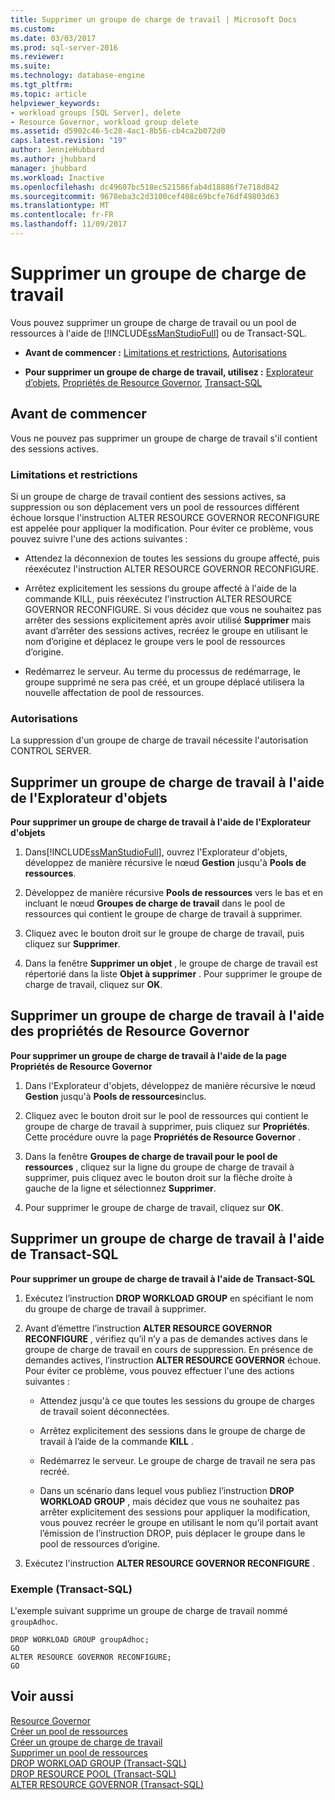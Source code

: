 ```yaml
---
title: Supprimer un groupe de charge de travail | Microsoft Docs
ms.custom: 
ms.date: 03/03/2017
ms.prod: sql-server-2016
ms.reviewer: 
ms.suite: 
ms.technology: database-engine
ms.tgt_pltfrm: 
ms.topic: article
helpviewer_keywords:
- workload groups [SQL Server], delete
- Resource Governor, workload group delete
ms.assetid: d5902c46-5c28-4ac1-8b56-cb4ca2b072d0
caps.latest.revision: "19"
author: JennieHubbard
ms.author: jhubbard
manager: jhubbard
ms.workload: Inactive
ms.openlocfilehash: dc49607bc518ec521586fab4d18886f7e718d842
ms.sourcegitcommit: 9678eba3c2d3100cef408c69bcfe76df49803d63
ms.translationtype: MT
ms.contentlocale: fr-FR
ms.lasthandoff: 11/09/2017
---
```

# <a name="delete-a-workload-group"></a>Supprimer un groupe de charge de travail
  Vous pouvez supprimer un groupe de charge de travail ou un pool de ressources à l'aide de [!INCLUDE[ssManStudioFull](../../includes/ssmanstudiofull-md.md)] ou de Transact-SQL.  
  
-   **Avant de commencer :**  [Limitations et restrictions](#LimitationsRestrictions), [Autorisations](#Permissions)  
  
-   **Pour supprimer un groupe de charge de travail, utilisez :**  [Explorateur d’objets](#DelWGObjEx), [Propriétés de Resource Governor](#DelWGRGProp), [Transact-SQL](#DelWGTSQL)  
  
##  <a name="BeforeYouBegin"></a> Avant de commencer  
 Vous ne pouvez pas supprimer un groupe de charge de travail s'il contient des sessions actives.  
  
###  <a name="LimitationsRestrictions"></a> Limitations et restrictions  
 Si un groupe de charge de travail contient des sessions actives, sa suppression ou son déplacement vers un pool de ressources différent échoue lorsque l'instruction ALTER RESOURCE GOVERNOR RECONFIGURE est appelée pour appliquer la modification. Pour éviter ce problème, vous pouvez suivre l'une des actions suivantes :  
  
-   Attendez la déconnexion de toutes les sessions du groupe affecté, puis réexécutez l'instruction ALTER RESOURCE GOVERNOR RECONFIGURE.  
  
-   Arrêtez explicitement les sessions du groupe affecté à l'aide de la commande KILL, puis réexécutez l'instruction ALTER RESOURCE GOVERNOR RECONFIGURE. Si vous décidez que vous ne souhaitez pas arrêter des sessions explicitement après avoir utilisé **Supprimer** mais avant d’arrêter des sessions actives, recréez le groupe en utilisant le nom d’origine et déplacez le groupe vers le pool de ressources d’origine.  
  
-   Redémarrez le serveur. Au terme du processus de redémarrage, le groupe supprimé ne sera pas créé, et un groupe déplacé utilisera la nouvelle affectation de pool de ressources.  
  
###  <a name="Permissions"></a> Autorisations  
 La suppression d'un groupe de charge de travail nécessite l'autorisation CONTROL SERVER.  
  
##  <a name="DelWGObjEx"></a> Supprimer un groupe de charge de travail à l'aide de l'Explorateur d'objets  
 **Pour supprimer un groupe de charge de travail à l'aide de l'Explorateur d'objets**  
  
1.  Dans[!INCLUDE[ssManStudioFull](../../includes/ssmanstudiofull-md.md)], ouvrez l'Explorateur d'objets, développez de manière récursive le nœud **Gestion** jusqu'à **Pools de ressources**.  
  
2.  Développez de manière récursive **Pools de ressources** vers le bas et en incluant le nœud **Groupes de charge de travail** dans le pool de ressources qui contient le groupe de charge de travail à supprimer.  
  
3.  Cliquez avec le bouton droit sur le groupe de charge de travail, puis cliquez sur **Supprimer**.  
  
4.  Dans la fenêtre **Supprimer un objet** , le groupe de charge de travail est répertorié dans la liste **Objet à supprimer** . Pour supprimer le groupe de charge de travail, cliquez sur **OK**.  
  
##  <a name="DelWGRGProp"></a> Supprimer un groupe de charge de travail à l'aide des propriétés de Resource Governor  
 **Pour supprimer un groupe de charge de travail à l'aide de la page Propriétés de Resource Governor**  
  
1.  Dans l'Explorateur d'objets, développez de manière récursive le nœud **Gestion** jusqu'à **Pools de ressources**inclus.  
  
2.  Cliquez avec le bouton droit sur le pool de ressources qui contient le groupe de charge de travail à supprimer, puis cliquez sur **Propriétés**. Cette procédure ouvre la page **Propriétés de Resource Governor** .  
  
3.  Dans la fenêtre **Groupes de charge de travail pour le pool de ressources** , cliquez sur la ligne du groupe de charge de travail à supprimer, puis cliquez avec le bouton droit sur la flèche droite à gauche de la ligne et sélectionnez **Supprimer**.  
  
4.  Pour supprimer le groupe de charge de travail, cliquez sur **OK**.  
  
##  <a name="DelWGTSQL"></a> Supprimer un groupe de charge de travail à l'aide de Transact-SQL  
 **Pour supprimer un groupe de charge de travail à l'aide de Transact-SQL**  
  
1.  Exécutez l’instruction **DROP WORKLOAD GROUP** en spécifiant le nom du groupe de charge de travail à supprimer.  
  
2.  Avant d’émettre l’instruction **ALTER RESOURCE GOVERNOR RECONFIGURE** , vérifiez qu’il n’y a pas de demandes actives dans le groupe de charge de travail en cours de suppression. En présence de demandes actives, l’instruction **ALTER RESOURCE GOVERNOR** échoue. Pour éviter ce problème, vous pouvez effectuer l'une des actions suivantes :  
  
    -   Attendez jusqu'à ce que toutes les sessions du groupe de charges de travail soient déconnectées.  
  
    -   Arrêtez explicitement des sessions dans le groupe de charge de travail à l’aide de la commande **KILL** .  
  
    -   Redémarrez le serveur. Le groupe de charge de travail ne sera pas recréé.  
  
    -   Dans un scénario dans lequel vous publiez l’instruction **DROP WORKLOAD GROUP** , mais décidez que vous ne souhaitez pas arrêter explicitement des sessions pour appliquer la modification, vous pouvez recréer le groupe en utilisant le nom qu’il portait avant l’émission de l’instruction DROP, puis déplacer le groupe dans le pool de ressources d’origine.  
  
3.  Exécutez l'instruction **ALTER RESOURCE GOVERNOR RECONFIGURE** .  
  
### <a name="example-transact-sql"></a>Exemple (Transact-SQL)  
 L'exemple suivant supprime un groupe de charge de travail nommé `groupAdhoc`.  
  
```  
DROP WORKLOAD GROUP groupAdhoc;  
GO  
ALTER RESOURCE GOVERNOR RECONFIGURE;  
GO  
```  
  
## <a name="see-also"></a>Voir aussi  
 [Resource Governor](../../relational-databases/resource-governor/resource-governor.md)   
 [Créer un pool de ressources](../../relational-databases/resource-governor/create-a-resource-pool.md)   
 [Créer un groupe de charge de travail](../../relational-databases/resource-governor/create-a-workload-group.md)   
 [Supprimer un pool de ressources](../../relational-databases/resource-governor/delete-a-resource-pool.md)   
 [DROP WORKLOAD GROUP &#40;Transact-SQL&#41;](../../t-sql/statements/drop-workload-group-transact-sql.md)   
 [DROP RESOURCE POOL &#40;Transact-SQL&#41;](../../t-sql/statements/drop-resource-pool-transact-sql.md)   
 [ALTER RESOURCE GOVERNOR &#40;Transact-SQL&#41;](../../t-sql/statements/alter-resource-governor-transact-sql.md)  
  
  
